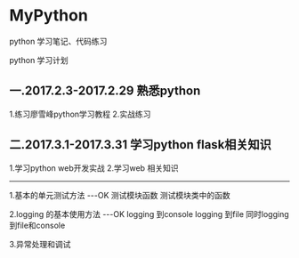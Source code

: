 # MyPython
python 学习笔记、代码练习

python 学习计划

一.2017.2.3-2017.2.29   	 熟悉python
-------------------------------------------------------
1.练习廖雪峰python学习教程
2.实战练习

二.2017.3.1-2017.3.31    学习python flask相关知识
------------------------------------------------------
1.学习python web开发实战
2.学习web 相关知识






*************************************************************
1.基本的单元测试方法     ---OK
	测试模块函数
	测试模块类中的函数

2.logging 的基本使用方法  ---OK
	logging 到console
	logging 到file
	同时logging到file和console

3.异常处理和调试
	

